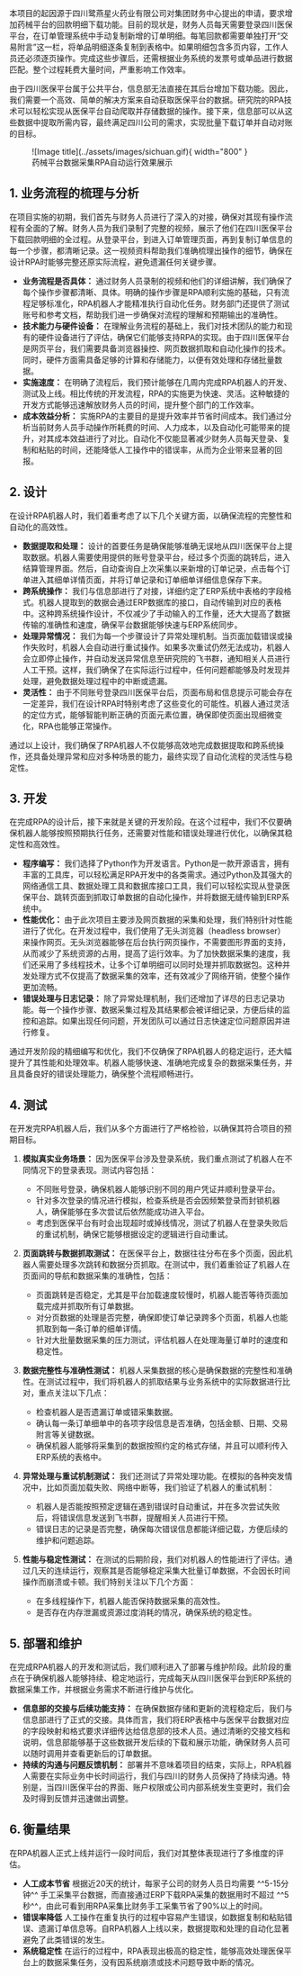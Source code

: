 本项目的起因源于四川鹭燕星火药业有限公司对集团财务中心提出的申请，要求增加药械平台的回款明细下载功能。目前的现状是，财务人员每天需要登录四川医保平台，在订单管理系统中手动复制新增的订单明细。每笔回款都需要单独打开“交易附言”这一栏，将单品明细逐条复制到表格中。如果明细包含多页内容，工作人员还必须逐页操作。完成这些步骤后，还需根据业务系统的发票号或单品进行数据匹配。整个过程耗费大量时间，严重影响工作效率。

由于四川医保平台属于公共平台，信息部无法直接在其后台增加下载功能。因此，我们需要一个高效、简单的解决方案来自动获取医保平台的数据。研究院的RPA技术可以轻松实现从医保平台自动爬取并存储数据的操作。接下来，信息部可以从这些数据中提取所需内容，最终满足四川公司的需求，实现批量下载订单并自动对账的目标。

<figure markdown="span">
  ![Image title](../assets/images/sichuan.gif){ width="800" }
  <figcaption>药械平台数据采集RPA自动运行效果展示</figcaption>
</figure>

## 1. 业务流程的梳理与分析

在项目实施的初期，我们首先与财务人员进行了深入的对接，确保对其现有操作流程有全面的了解。财务人员为我们录制了完整的视频，展示了他们在四川医保平台下载回款明细的全过程。从登录平台，到进入订单管理页面，再到复制订单信息的每一个步骤，都清晰记录。这一视频资料帮助我们准确梳理出操作的细节，确保在设计RPA时能够完整还原实际流程，避免遗漏任何关键步骤。

- **业务流程是否具体：** 通过财务人员录制的视频和他们的详细讲解，我们确保了每个操作步骤都清晰、具体。明确的操作步骤是RPA顺利实施的基础，只有流程足够标准化，RPA机器人才能精准执行自动化任务。财务部门还提供了测试账号和参考文档，帮助我们进一步确保对流程的理解和预期输出的准确性。
- **技术能力与硬件设备：** 在理解业务流程的基础上，我们对技术团队的能力和现有的硬件设备进行了评估，确保它们能够支持RPA的实现。由于四川医保平台是网页平台，我们需要具备浏览器操控、网页数据抓取和自动化操作的技术。同时，硬件方面需具备足够的计算和存储能力，以便有效处理和存储批量数据。
- **实施速度：** 在明确了流程后，我们预计能够在几周内完成RPA机器人的开发、测试及上线。相比传统的开发流程，RPA的实施更为快速、灵活。这种敏捷的开发方式能够迅速解放财务人员的时间，提升整个部门的工作效率。
- **成本效益分析：** 实施RPA的主要目的是提升效率并节省时间成本。我们通过分析当前财务人员手动操作所耗费的时间、人力成本，以及自动化可能带来的提升，对其成本效益进行了对比。自动化不仅能显著减少财务人员每天登录、复制和粘贴的时间，还能降低人工操作中的错误率，从而为企业带来显著的回报。


## 2. 设计

在设计RPA机器人时，我们着重考虑了以下几个关键方面，以确保流程的完整性和自动化的高效性。

- **数据提取和处理：** 设计的首要任务是确保能够准确无误地从四川医保平台上提取数据。机器人需要使用提供的账号登录平台，经过多个页面的跳转后，进入结算管理界面。然后，自动查询自上次采集以来新增的订单记录，点击每个订单进入其细单详情页面，并将订单记录和订单细单详细信息保存下来。
- **跨系统操作：** 我们与信息部进行了对接，详细约定了ERP系统中表格的字段格式。机器人提取到的数据会通过ERP数据库的接口，自动传输到对应的表格中。这种跨系统操作设计，不仅减少了手动输入的工作量，还大大提高了数据传输的准确性和速度，确保平台数据能够快速与ERP系统同步。
- **处理异常情况：** 我们为每一个步骤设计了异常处理机制。当页面加载错误或操作失败时，机器人会自动进行重试操作。如果多次重试仍然无法成功，机器人会立即停止操作，并自动发送异常信息至研究院的飞书群，通知相关人员进行人工干预。这样，我们确保了在实际运行过程中，任何问题都能够及时发现并处理，避免数据处理过程中的中断或遗漏。
- **灵活性：** 由于不同账号登录四川医保平台后，页面布局和信息提示可能会存在一定差异，我们在设计RPA时特别考虑了这些变化的可能性。机器人通过灵活的定位方式，能够智能判断正确的页面元素位置，确保即使页面出现细微变化，RPA也能够正常操作。

通过以上设计，我们确保了RPA机器人不仅能够高效地完成数据提取和跨系统操作，还具备处理异常和应对多种场景的能力，最终实现了自动化流程的灵活性与稳定性。

## 3. 开发

在完成RPA的设计后，接下来就是关键的开发阶段。在这个过程中，我们不仅要确保机器人能够按照预期执行任务，还需要对性能和错误处理进行优化，以确保其稳定性和高效性。

- **程序编写：** 我们选择了Python作为开发语言。Python是一款开源语言，拥有丰富的工具库，可以轻松满足RPA开发中的各类需求。通过Python及其强大的网络通信工具、数据处理工具和数据库接口工具，我们可以轻松实现从登录医保平台、跳转页面到抓取订单数据的自动化操作，并将数据无缝传输到ERP系统中。
- **性能优化：** 由于此次项目主要涉及网页数据的采集和处理，我们特别针对性能进行了优化。在开发过程中，我们使用了无头浏览器（headless browser）来操作网页。无头浏览器能够在后台执行网页操作，不需要图形界面的支持，从而减少了系统资源的占用，提高了运行效率。为了加快数据采集的速度，我们还采用了多线程技术，让多个订单明细可以同时处理并抓取数据包。这种并发处理方式不仅提高了数据采集的效率，还有效减少了网络开销，使整个操作更加流畅。
- **错误处理与日志记录：** 除了异常处理机制，我们还增加了详尽的日志记录功能。每一个操作步骤、数据采集过程及其结果都会被详细记录，方便后续的监控和追踪。如果出现任何问题，开发团队可以通过日志快速定位问题原因并进行修复。

通过开发阶段的精细编写和优化，我们不仅确保了RPA机器人的稳定运行，还大幅提升了其性能和处理效率。机器人能够快速、准确地完成复杂的数据采集任务，并且具备良好的错误处理能力，确保整个流程顺畅进行。

## 4. 测试

在开发完RPA机器人后，我们从多个方面进行了严格检验，以确保其符合项目的预期目标。

1. **模拟真实业务场景：** 
  因为医保平台涉及登录系统，我们重点测试了机器人在不同情况下的登录表现。测试内容包括：
    * 不同账号登录，确保机器人能够识别不同的用户凭证并顺利登录平台。
    * 针对多次登录的情况进行模拟，检查系统是否会因频繁登录而封锁机器人，确保能够在多次尝试后依然能成功进入平台。
    * 考虑到医保平台有时会出现超时或掉线情况，测试了机器人在登录失败后的重试机制，确保它能够根据设定的逻辑进行自动重试。

1. **页面跳转与数据抓取测试：**
   在医保平台上，数据往往分布在多个页面，因此机器人需要处理多次跳转和数据分页抓取。在测试中，我们着重验证了机器人在页面间的导航和数据采集的准确性，包括：
    * 页面跳转是否稳定，尤其是平台加载速度较慢时，机器人能否等待页面加载完成并抓取所有订单数据。
    * 对分页数据的处理是否完整，确保即使订单记录跨多个页面，机器人也能抓取到每一条订单的细单详情。
    * 针对大批量数据采集的压力测试，评估机器人在处理海量订单时的速度和稳定性。

2. **数据完整性与准确性测试：**
   机器人采集数据的核心是确保数据的完整性和准确性。在测试过程中，我们将机器人的抓取结果与业务系统中的实际数据进行比对，重点关注以下几点：
    * 检查机器人是否遗漏订单或错采集数据。
    * 确认每一条订单细单中的各项字段信息是否准确，包括金额、日期、交易附言等关键数据。
    * 确保机器人能够将采集到的数据按照约定的格式存储，并且可以顺利传入ERP系统的表格中。

3. **异常处理与重试机制测试：**
   我们还测试了异常处理功能。在模拟的各种突发情况中，比如页面加载失败、网络中断等，我们验证了机器人的重试机制：
    * 机器人是否能按照预定逻辑在遇到错误时自动重试，并在多次尝试失败后，将错误信息发送到飞书群，提醒相关人员进行干预。
    * 错误日志的记录是否完整，确保每次错误信息都能详细记载，方便后续的维护和问题追踪。

4. **性能与稳定性测试：** 在测试的后期阶段，我们对机器人的性能进行了评估。通过几天的连续运行，观察其是否能够稳定采集大批量订单数据，不会因长时间操作而崩溃或卡顿。我们特别关注以下几个方面：
    * 在多线程操作下，机器人能否保持数据采集的高效性。
    * 是否存在内存泄漏或资源过度消耗的情况，确保系统的稳定性。

## 5. 部署和维护

在完成RPA机器人的开发和测试后，我们顺利进入了部署与维护阶段。此阶段的重点在于确保机器人能够持续、稳定地运行，完成每天从四川医保平台到ERP系统的数据采集工作，并根据业务需求不断进行维护与优化。

- **信息部的交接与后续功能支持：** 在确保数据存储和更新的流程稳定后，我们与信息部进行了正式的交接。具体而言，我们将ERP表格中与医保平台数据对应的字段映射和格式要求详细传达给信息部的技术人员。通过清晰的交接文档和说明，信息部能够基于这些数据开发后续的下载和展示功能，确保财务人员可以随时调用并查看更新后的订单数据。
- **持续的沟通与问题反馈机制：** 部署并不意味着项目的结束，实际上，RPA机器人需要在实际业务中长时间运行，我们与四川的财务人员保持了持续沟通。特别是，当四川医保平台的界面、账户权限或公司内部系统发生变更时，我们会及时得到反馈并迅速做出调整。

## 6. 衡量结果

在RPA机器人正式上线并运行一段时间后，我们对其整体表现进行了多维度的评估。

- **人工成本节省** 根据近20天的统计，每家子公司的财务人员日均需要 ^^5-15分钟^^ 手工采集平台数据，而直接通过ERP下载RPA采集的数据用时不超过 ^^5秒^^，由此可看到用RPA采集比财务手工采集节省了90%以上的时间。
- **错误率降低** 人工操作在重复执行的过程中容易产生错误，如数据复制和粘贴错误、遗漏订单信息等。自RPA机器人上线以来，数据提取和处理的自动化显著避免了此类错误的发生。
- **系统稳定性** 在运行的过程中，RPA表现出极高的稳定性，能够高效处理医保平台上的数据采集任务，没有因系统崩溃或技术问题导致中断的情况。

